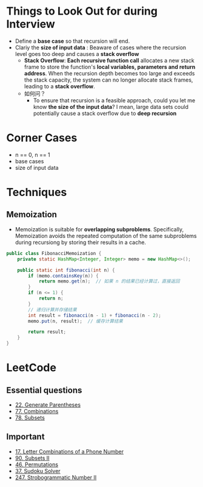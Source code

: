 # Things to Look Out for during Interview
* Define a **base case** so that recursion will end. 
* Clariy the **size of input data** : Beaware of cases where the recursion level goes too deep and causes a **stack overflow**
  * **Stack Overflow**: **Each recursive function call** allocates a new stack frame to store the function's **local variables, parameters and return address**. When the recursion depth becomes too large and exceeds the stack capacity, the system can no longer allocate stack frames, leading to a **stack overflow**.
  * 如何问？
    * To ensure that recursion is a feasible approach, could you let me know **the size of the input data**? I mean, large data sets could potentially cause a stack overflow due to **deep recursion**
  
# Corner Cases
* n == 0, n == 1
* base cases
* size of input data

# Techniques
## Memoization
* Memoization is suitable for **overlapping subproblems**. Specifically, Memoization avoids the repeated computation of the same subproblems during recursiong by storing their results in a cache. 
  
```java
public class FibonacciMemoization {
    private static HashMap<Integer, Integer> memo = new HashMap<>();

    public static int fibonacci(int n) {
        if (memo.containsKey(n)) {
            return memo.get(n);  // 如果 n 的结果已经计算过，直接返回
        }
        if (n <= 1) {
            return n;
        }
        // 递归计算并存储结果
        int result = fibonacci(n - 1) + fibonacci(n - 2);
        memo.put(n, result);  // 缓存计算结果

        return result;
    }
}
```
# LeetCode
## Essential questions
* [22. Generate Parentheses](https://leetcode.com/problems/generate-parentheses/)
* [77. Combinations](https://leetcode.com/problems/combinations/)
* [78. Subsets](https://leetcode.com/problems/subsets/description/)

## Important
* [17. Letter Combinations of a Phone Number](https://leetcode.com/problems/letter-combinations-of-a-phone-number/description/)
* [90. Subsets II](https://leetcode.com/problems/subsets-ii/description/)
* [46. Permutations](https://leetcode.com/problems/permutations/description/)
* [37. Sudoku Solver](https://leetcode.com/problems/sudoku-solver/description/)
* [247. Strobogrammatic Number II](https://leetcode.com/problems/strobogrammatic-number-ii/description/)
  